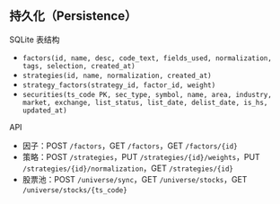 ## 持久化（Persistence）

SQLite 表结构
- `factors(id, name, desc, code_text, fields_used, normalization, tags, selection, created_at)`
- `strategies(id, name, normalization, created_at)`
- `strategy_factors(strategy_id, factor_id, weight)`
- `securities(ts_code PK, sec_type, symbol, name, area, industry, market, exchange, list_status, list_date, delist_date, is_hs, updated_at)`

API
- 因子：POST `/factors`，GET `/factors`，GET `/factors/{id}`
- 策略：POST `/strategies`，PUT `/strategies/{id}/weights`，PUT `/strategies/{id}/normalization`，GET `/strategies/{id}`
- 股票池：POST `/universe/sync`，GET `/universe/stocks`，GET `/universe/stocks/{ts_code}`
